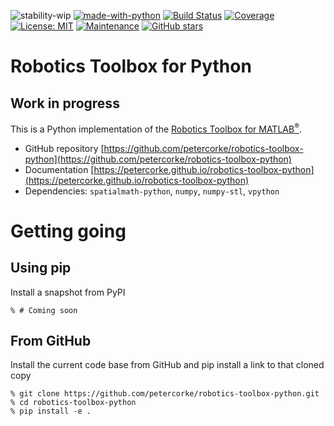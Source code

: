 ![stability-wip](https://img.shields.io/badge/stability-work_in_progress-lightgrey.svg)
[![made-with-python](https://img.shields.io/badge/Made%20with-Python-1f425f.svg)](https://www.python.org/)
[![Build Status](https://github.com/petercorke/robotics-toolbox-python/workflows/build/badge.svg?branch=master)](https://github.com/petercorke/robotics-toolbox-python/actions?query=workflow%3Abuild)
[![Coverage](https://codecov.io/gh/petercorke/robotics-toolbox-python/branch/master/graph/badge.svg)](https://codecov.io/gh/petercorke/robotics-toolbox-python)
[![License: MIT](https://img.shields.io/badge/License-MIT-yellow.svg)](https://opensource.org/licenses/MIT)
[![Maintenance](https://img.shields.io/badge/Maintained%3F-yes-green.svg)](https://GitHub.com/petercorke/robotics-toolbox-python/graphs/commit-activity)
[![GitHub stars](https://img.shields.io/github/stars/petercorke/robotics-toolbox-python.svg?style=social&label=Star)](https://GitHub.com/petercorke/spatialmath-python/stargazers/)

# Robotics Toolbox for Python

## Work in progress

This is a Python implementation of the [Robotics Toolbox for MATLAB<sup>&reg;</sup>](https://github.com/petercorke/robotics-toolbox-matlab).

* GitHub repository [https://github.com/petercorke/robotics-toolbox-python](https://github.com/petercorke/robotics-toolbox-python)      
* Documentation [https://petercorke.github.io/robotics-toolbox-python](https://petercorke.github.io/robotics-toolbox-python)
* Dependencies: `spatialmath-python`, `numpy`, `numpy-stl`, `vpython`

# Getting going

## Using pip

Install a snapshot from PyPI

```
% # Coming soon
```

## From GitHub

Install the current code base from GitHub and pip install a link to that cloned copy

```
% git clone https://github.com/petercorke/robotics-toolbox-python.git
% cd robotics-toolbox-python
% pip install -e .

